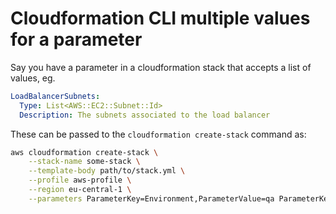 # Cloudformation CLI multiple values for a parameter

Say you have a parameter in a cloudformation stack that accepts a list of
values, eg.

```yaml
LoadBalancerSubnets:
  Type: List<AWS::EC2::Subnet::Id>
  Description: The subnets associated to the load balancer
```

These can be passed to the `cloudformation create-stack` command as:

```bash
aws cloudformation create-stack \
    --stack-name some-stack \
    --template-body path/to/stack.yml \
    --profile aws-profile \
    --region eu-central-1 \
    --parameters ParameterKey=Environment,ParameterValue=qa ParameterKey=LoadBalancerSubnets,ParameterValue="subnet-id-1\,subnet-id-2"
```
